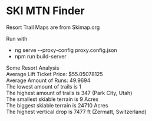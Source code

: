 # SKI MTN Finder

Resort Trail Maps are from Skimap.org

Run with 
* ng serve --proxy-config proxy.config.json
* npm run build-server

Some Resort Analysis<br/>
Average Lift Ticket Price: $55.05078125<br/>
Average Amount of Runs: 49.9694<br/>
The lowest amount of trails is 1<br/>
The highest amount of trails is 347 (Park City, Utah)<br/>
The smallest skiable terrain is 9 Acres<br/>
The biggest skiable terrain is 24710 Acres<br/>
The highest vertical drop is 7477 ft (Zermatt, Switzerland)<br/>